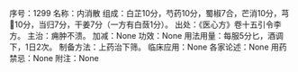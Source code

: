 序号：1299
名称：内消散
组成：白芷10分，芍药10分，蜀椒7合，芒消10分，芎10分，当归7分，干姜7分（一方有白蔹1分）。
出处：《医心方》卷十五引令李方。
主治：痈肿不溃。
加减：None
功效：None
用法用量：每服5分匕，酒调下，1日2次。
制备方法：上药治下筛。
临床应用：None
各家论述：None
用药禁忌：None
附注：None
